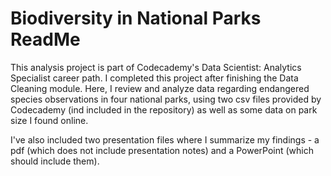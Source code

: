 # Biodiversity in National Parks ReadMe

This analysis project is part of Codecademy's Data Scientist: Analytics Specialist career path. I completed this project after finishing the Data Cleaning module. Here, I review and analyze data regarding endangered species observations in four national parks, using two csv files provided by Codecademy (ind included in the repository) as well as some data on park size I found online.

I've also included two presentation files where I summarize my findings - a pdf (which does not include presentation notes) and a PowerPoint (which should include them).
